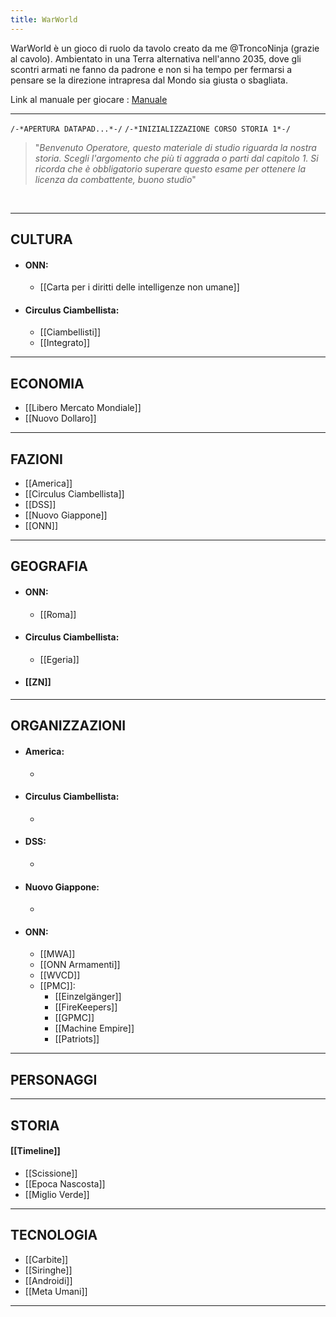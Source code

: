 ```yaml
---
title: WarWorld
---
```

WarWorld è un gioco di ruolo da tavolo creato da me @TroncoNinja (grazie al cavolo). Ambientato in una Terra alternativa nell'anno 2035, dove gli scontri armati ne fanno da padrone e non si ha tempo per fermarsi a pensare se la direzione intrapresa dal Mondo sia giusta o sbagliata.

Link al manuale per giocare : [Manuale](https://docs.google.com/document/d/1fgRGWw8090JlWsBEVaZqVMa-IDWsfLJMi8-7zyH23jI/edit?usp=drivesdk)

---

``/-*APERTURA DATAPAD...*-/``
``/-*INIZIALIZZAZIONE CORSO STORIA 1*-/``

>"*Benvenuto Operatore, questo materiale di studio riguarda la nostra storia. Scegli l'argomento che più ti aggrada o parti dal capitolo 1. Si ricorda che è obbligatorio superare questo esame per ottenere la licenza da combattente, buono studio*"

<br>

---
## CULTURA

- #### ONN:
	- [[Carta per i diritti delle intelligenze non umane]]
- #### Circulus Ciambellista:
	- [[Ciambellisti]]
	- [[Integrato]]

 ---
## ECONOMIA

-  [[Libero Mercato Mondiale]]
- [[Nuovo Dollaro]]

---
## FAZIONI

- [[America]]
- [[Circulus Ciambellista]]
- [[DSS]]
- [[Nuovo Giappone]]
- [[ONN]]

---
## GEOGRAFIA

- #### ONN:
	- [[Roma]]
- #### Circulus Ciambellista:
	- [[Egeria]]
- #### [[ZN]]

---
## ORGANIZZAZIONI

- #### America:
	- 

- #### Circulus Ciambellista:
	- 


- #### DSS:
	- 


- #### Nuovo Giappone:
	- 


- #### ONN:
	- [[MWA]]
	- [[ONN Armamenti]]
	- [[WVCD]]
	-  [[PMC]]:
		- [[Einzelgänger]]
		- [[FireKeepers]]
		- [[GPMC]]
		- [[Machine Empire]]
		- [[Patriots]]

---

## PERSONAGGI



---

## STORIA

#### [[Timeline]]

- [[Scissione]]
- [[Epoca Nascosta]]
- [[Miglio Verde]]

---

## TECNOLOGIA

- [[Carbite]]
- [[Siringhe]]
- [[Androidi]]
- [[Meta Umani]]

---
